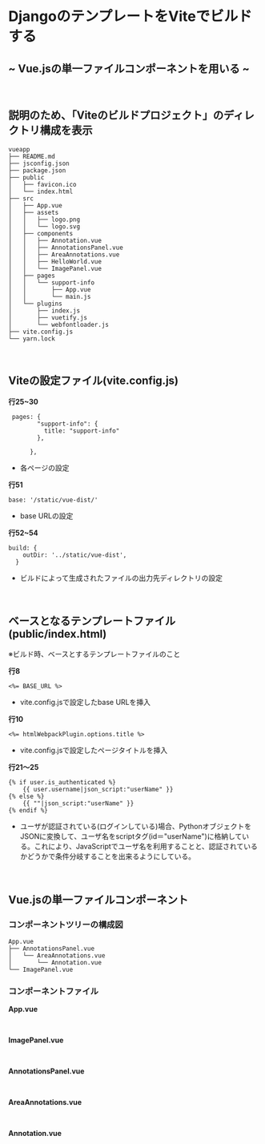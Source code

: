 # DjangoのテンプレートをViteでビルドする<br>
## ~ Vue.jsの単一ファイルコンポーネントを用いる ~

<br>

## **説明のため、「Viteのビルドプロジェクト」のディレクトリ構成を表示**
```
vueapp
├── README.md
├── jsconfig.json
├── package.json
├── public
│   ├── favicon.ico
│   └── index.html
├── src
│   ├── App.vue
│   ├── assets
│   │   ├── logo.png
│   │   └── logo.svg
│   ├── components
│   │   ├── Annotation.vue
│   │   ├── AnnotationsPanel.vue
│   │   ├── AreaAnnotations.vue
│   │   ├── HelloWorld.vue
│   │   └── ImagePanel.vue
│   ├── pages
│   │   └── support-info
│   │       ├── App.vue
│   │       └── main.js
│   └── plugins
│       ├── index.js
│       ├── vuetify.js
│       └── webfontloader.js
├── vite.config.js
└── yarn.lock
```

<br>

## **Viteの設定ファイル(vite.config.js)**

<script src="https://gist.github.com/ozuaq/9662a7c2bd254f866f95cfd0efa2a8e1.js"></script>

**行25~30**
```
 pages: {
        "support-info": {
          title: "support-info"
        },
        
      },
```
- 各ページの設定

**行51**
```
base: '/static/vue-dist/'
```
- base URLの設定

**行52~54**
```
build: {
    outDir: '../static/vue-dist',
  }
```
- ビルドによって生成されたファイルの出力先ディレクトリの設定

<br>

## **ベースとなるテンプレートファイル(public/index.html)**
※ビルド時、ベースとするテンプレートファイルのこと

<script src="https://gist.github.com/ozuaq/6c3eb5e31dbcaf6ea676a441983c2826.js"></script>

**行8**
```
<%= BASE_URL %>
```
- vite.config.jsで設定したbase URLを挿入

**行10**
```
<%= htmlWebpackPlugin.options.title %>
```
- vite.config.jsで設定したページタイトルを挿入

**行21〜25**
```
{% if user.is_authenticated %}
    {{ user.username|json_script:"userName" }}
{% else %}
    {{ ""|json_script:"userName" }}
{% endif %}
```
- ユーザが認証されている(ログインしている)場合、PythonオブジェクトをJSONに変換して、ユーザ名をscriptタグ(id＝"userName")に格納している。これにより、JavaScriptでユーザ名を利用することと、認証されているかどうかで条件分岐することを出来るようにしている。

<br>

## Vue.jsの単一ファイルコンポーネント
### **コンポーネントツリーの構成図**
```
App.vue
├── AnnotationsPanel.vue
│   └── AreaAnnotations.vue
│       └── Annotation.vue
└── ImagePanel.vue
```

### **コンポーネントファイル**
**App.vue**

<script src="https://gist.github.com/ozuaq/7aec23055fcbba05e835cbdfbf1a75b0.js"></script>

<br>

**ImagePanel.vue**

<script src="https://gist.github.com/ozuaq/d22a514b13c30890c6521aab2f10bac1.js"></script>

<br>

**AnnotationsPanel.vue**

<script src="https://gist.github.com/ozuaq/c2623fe04ad890c2948e134ada40ac7f.js"></script>

<br>

**AreaAnnotations.vue**

<script src="https://gist.github.com/ozuaq/0ceb6accb42a58957bf13ab22294e0f4.js"></script>

<br>

**Annotation.vue**

<script src="https://gist.github.com/ozuaq/ff11a74b2c49af31f6f1c182f8b252ff.js"></script>